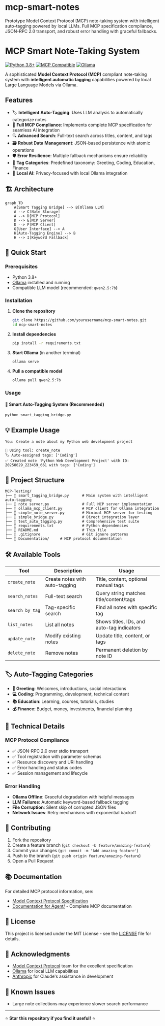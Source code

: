 # mcp-smart-notes
Prototype Model Context Protocol (MCP) note-taking system with intelligent auto-tagging powered by local LLMs. Full MCP specification compliance, JSON-RPC 2.0 transport, and robust error handling with graceful fallbacks.
# MCP Smart Note-Taking System

[![Python 3.8+](https://img.shields.io/badge/python-3.8+-blue.svg)](https://www.python.org/downloads/)
[![MCP Compatible](https://img.shields.io/badge/MCP-Compatible-green.svg)](https://modelcontextprotocol.io)
[![Ollama](https://img.shields.io/badge/Ollama-Supported-orange.svg)](https://ollama.ai/)

A sophisticated **Model Context Protocol (MCP)** compliant note-taking system with **intelligent automatic tagging** capabilities powered by local Large Language Models via Ollama.

##  Features

- 🏷️ **Intelligent Auto-Tagging**: Uses LLM analysis to automatically categorize notes
- 📝 **Full MCP Compliance**: Implements complete MCP specification for seamless AI integration  
- 🔍 **Advanced Search**: Full-text search across titles, content, and tags
- 🗃️ **Robust Data Management**: JSON-based persistence with atomic operations
- 🛡️ **Error Resilience**: Multiple fallback mechanisms ensure reliability
- 🎯 **Tag Categories**: Predefined taxonomy: Greeting, Coding, Education, Finance
- 🤖 **Local AI**: Privacy-focused with local Ollama integration

## 🏗️ Architecture

```mermaid
graph TD
    A[Smart Tagging Bridge] --> B[Ollama LLM]
    A --> C[Note Storage]
    A --> D[MCP Protocol]
    D --> E[MCP Server]
    D --> F[MCP Client]
    G[User Interface] --> A
    H[Auto-Tagging Engine] --> B
    H --> I[Keyword Fallback]
```

## 🚀 Quick Start

### Prerequisites

- Python 3.8+
- [Ollama](https://ollama.ai/) installed and running
- Compatible LLM model (recommended: `qwen2.5:7b`)

### Installation

1. **Clone the repository**
   ```bash
   git clone https://github.com/yourusername/mcp-smart-notes.git
   cd mcp-smart-notes
   ```

2. **Install dependencies**
   ```bash
   pip install -r requirements.txt
   ```

3. **Start Ollama** (in another terminal)
   ```bash
   ollama serve
   ```

4. **Pull a compatible model**
   ```bash
   ollama pull qwen2.5:7b
   ```

### Usage

#### 🎯 Smart Auto-Tagging System (Recommended)
```bash
python smart_tagging_bridge.py
```
## 💡 Example Usage

```
You: Create a note about my Python web development project

🔧 Using tool: create_note
🏷️ Auto-assigned tags: ['Coding']
✅ Created note 'Python Web Development Project' with ID: 20250629_223459_661 with tags: ['Coding']
```

## 📁 Project Structure

```
MCP-Testing/
├── 📄 smart_tagging_bridge.py      # Main system with intelligent auto-tagging
├── 📄 note_server.py               # Full MCP server implementation
├── 📄 ollama_mcp_client.py         # MCP client for Ollama integration
├── 📄 simple_note_server.py        # Minimal MCP server for testing
├── 📄 simple_bridge.py             # Direct integration layer
├── 📄 test_auto_tagging.py         # Comprehensive test suite
├── 📄 requirements.txt             # Python dependencies
├── 📄 README.md                    # This file
├── 📄 .gitignore                   # Git ignore patterns
└── 📁 Documentation/     # MCP protocol documentation
```

## 🛠️ Available Tools

| Tool | Description | Usage |
|------|-------------|-------|
| `create_note` | Create notes with auto-tagging | Title, content, optional manual tags |
| `search_notes` | Full-text search | Query string matches title/content/tags |  
| `search_by_tag` | Tag-specific search | Find all notes with specific tag |
| `list_notes` | List all notes | Shows titles, IDs, and auto-tag indicators |
| `update_note` | Modify existing notes | Update title, content, or tags |
| `delete_note` | Remove notes | Permanent deletion by note ID |

## 🏷️ Auto-Tagging Categories

- **🤝 Greeting**: Welcomes, introductions, social interactions
- **💻 Coding**: Programming, development, technical content  
- **📚 Education**: Learning, courses, tutorials, studies
- **💰 Finance**: Budget, money, investments, financial planning

## 🔧 Technical Details

### MCP Protocol Compliance
- ✅ JSON-RPC 2.0 over stdio transport
- ✅ Tool registration with parameter schemas
- ✅ Resource discovery and URI handling
- ✅ Error handling and status codes
- ✅ Session management and lifecycle

### Error Handling
- **Ollama Offline**: Graceful degradation with helpful messages
- **LLM Failures**: Automatic keyword-based fallback tagging
- **File Corruption**: Silent skip of corrupted JSON files
- **Network Issues**: Retry mechanisms with exponential backoff

## 🤝 Contributing

1. Fork the repository
2. Create a feature branch (`git checkout -b feature/amazing-feature`)
3. Commit your changes (`git commit -m 'Add amazing feature'`)
4. Push to the branch (`git push origin feature/amazing-feature`)
5. Open a Pull Request

## 📚 Documentation

For detailed MCP protocol information, see:
- [Model Context Protocol Specification](https://modelcontextprotocol.io)
- [Documentation for Agent/](./Documentation%20for%20Agent/) - Complete MCP documentation

## 📝 License

This project is licensed under the MIT License - see the [LICENSE](LICENSE) file for details.

## 🙏 Acknowledgments

- [Model Context Protocol](https://modelcontextprotocol.io) team for the excellent specification
- [Ollama](https://ollama.ai/) for local LLM capabilities
- [Anthropic](https://anthropic.com) for Claude's assistance in development

## 🐛 Known Issues

- Large note collections may experience slower search performance
  
---

⭐ **Star this repository if you find it useful!** ⭐ 
